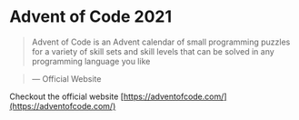 # Advent of Code 2021

> Advent of Code is an Advent calendar of small programming puzzles for a variety of skill sets and skill levels that can be solved in any programming language you like

> &mdash; Official Website

Checkout the official website [https://adventofcode.com/](https://adventofcode.com/)
